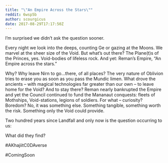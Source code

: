 ```yaml
---
title: "\"An Empire Across the Stars\""
reddit: 6wsp5b
author: scourgicus
date: 2017-08-29T17:17:50Z
---
```


I’m surprised we didn’t ask the question sooner.

Every night we look into the deeps, counting Ge or gazing at the Moons.  We marvel at the sheer size of the Void.  But what’s out there?  The Plane(t)s of the Princes, yes.  Void-bodies of lifeless rock.  And yet:  Reman’s Empire, “An Empire across the stars.”

Why?  Why leave Nirn to go…there, of all places?  The very nature of Oblivion tries to erase you as soon as you pass the Mundic limen.  What drove the ancients – with magical technologies far greater than our own – to leave home for the Void?  And to stay there?  Reman nearly bankrupted the Empire and yet the Council continued to fund the Mananaut conquests:  fleets of Mothships, Void-stations, legions of soldiers.  For what – curiosity?  Boredom?  No, it was something else.  Something tangible, something worth the risk.  Something only the Void could provide.

Two hundred years since Landfall and only now is the question occurring to us:

What did they find?

 #AKhajiitC0DAverse

 #ComingSoon
